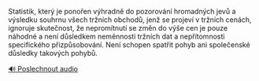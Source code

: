 
Statistik, který je ponořen výhradně do pozorování hromadných jevů a výsledku souhrnu všech tržních obchodů, jenž se projeví v tržních cenách, ignoruje skutečnost, že nepromítnutí se změn do výše cen je pouze náhodné a není důsledkem neměnnosti tržních dat a nepřítomnosti specifického přizpůsobování. Není schopen spatřit pohyb ani společenské důsledky takových pohybů.

[🔊 Poslechnout audio](/data/7-paragraphs/audio/chapter_125/para_006-Statistik-kter-je-ponoen-vhradn-do-pozorovn.mp3)
